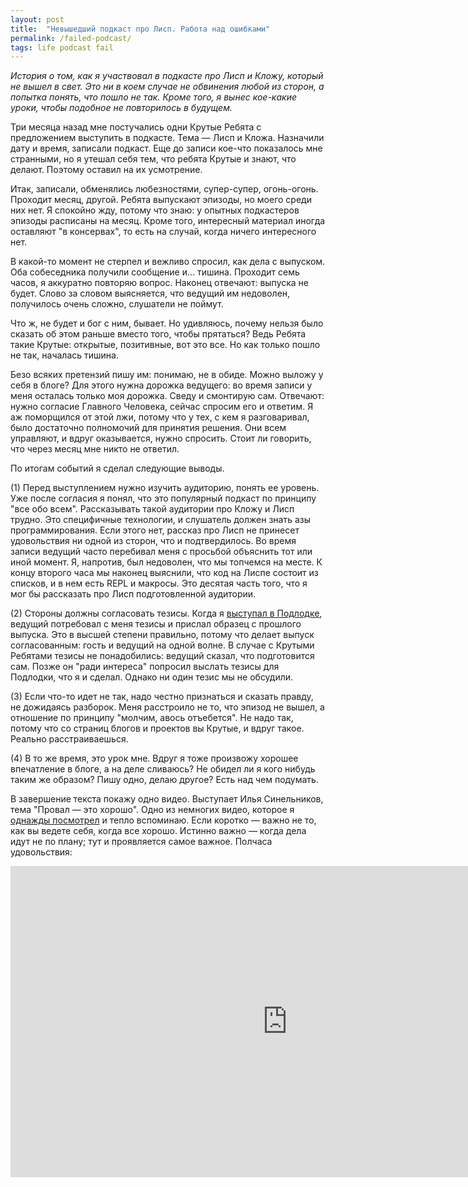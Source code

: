 ```yaml
---
layout: post
title:  "Невышедший подкаст про Лисп. Работа над ошибками"
permalink: /failed-podcast/
tags: life podcast fail
---
```


*История о том, как я участвовал в подкасте про Лисп и Кложу, который не вышел в свет. Это ни в коем случае не обвинения любой из сторон, а попытка понять, что пошло не так. Кроме того, я вынес кое-какие уроки, чтобы подобное не повторилось в будущем.*

Три месяца назад мне постучались одни Крутые Ребята с предложением выступить в подкасте. Тема — Лисп и Кложа. Назначили дату и время, записали подкаст. Еще до записи кое-что показалось мне странными, но я утешал себя тем, что ребята Крутые и знают, что делают. Поэтому оставил на их усмотрение.

Итак, записали, обменялись любезностями, супер-супер, огонь-огонь. Проходит месяц, другой. Ребята выпускают эпизоды, но моего среди них нет. Я спокойно жду, потому что знаю: у опытных подкастеров эпизоды расписаны на месяц. Кроме того, интересный материал иногда оставляют "в консервах", то есть на случай, когда ничего интересного нет.

В какой-то момент не стерпел и вежливо спросил, как дела с выпуском. Оба собеседника получили сообщение и... тишина. Проходит семь часов, я аккуратно повторяю вопрос. Наконец отвечают: выпуска не будет. Слово за словом выясняется, что ведущий им недоволен, получилось очень сложно, слушатели не поймут.

Что ж, не будет и бог с ним, бывает. Но удивляюсь, почему нельзя было сказать об этом раньше вместо того, чтобы прятаться? Ведь Ребята такие Крутые: открытые, позитивные, вот это все. Но как только пошло не так, началась тишина.

Безо всяких претензий пишу им: понимаю, не в обиде. Можно выложу у себя в блоге? Для этого нужна дорожка ведущего: во время записи у меня осталась только моя дорожка. Сведу и смонтирую сам. Отвечают: нужно согласие Главного Человека, сейчас спросим его и ответим. Я аж поморщился от этой лжи, потому что у тех, с кем я разговаривал, было достаточно полномочий для принятия решения. Они всем управляют, и вдруг оказывается, нужно спросить. Стоит ли говорить, что через месяц мне никто не ответил.

По итогам событий я сделал следующие выводы.

(1) Перед выступлением нужно изучить аудиторию, понять ее уровень. Уже после согласия я понял, что это популярный подкаст по принципу "все обо всем". Рассказывать такой аудитории про Кложу и Лисп трудно. Это специфичные технологии, и слушатель должен знать азы программирования. Если этого нет, рассказ про Лисп не принесет удовольствия ни одной из сторон, что и подтвердилось. Во время записи ведущий часто перебивал меня с просьбой объяснить тот или иной момент. Я, напротив, был недоволен, что мы топчемся на месте. К концу второго часа мы наконец выяснили, что код на Лиспе состоит из списков, и в нем есть REPL и макросы. Это десятая часть того, что я мог бы рассказать про Лисп подготовленной аудитории.

[podlodka]: /podlodka/

(2) Стороны должны согласовать тезисы. Когда я [выступал в Подлодке][podlodka], ведущий потребовал с меня тезисы и прислал образец с прошлого выпуска. Это в высшей степени правильно, потому что делает выпуск согласованным: гость и ведущий на одной волне. В случае с Крутыми Ребятами тезисы не понадобились: ведущий сказал, что подготовится сам. Позже он "ради интереса" попросил выслать тезисы для Подлодки, что я и сделал. Однако ни один тезис мы не обсудили.

(3) Если что-то идет не так, надо честно признаться и сказать правду, не дожидаясь разборок. Меня расстроило не то, что эпизод не вышел, а отношение по принципу "молчим, авось отъебется". Не надо так, потому что со страниц блогов и проектов вы Крутые, и вдруг такое. Реально расстраиваешься.

(4) В то же время, это урок мне. Вдруг я тоже произвожу хорошее впечатление в блоге, а на деле сливаюсь? Не обидел ли я кого нибудь таким же образом? Пишу одно, делаю другое? Есть над чем подумать.

[no-media]: /no-media/

В завершение текста покажу одно видео. Выступает Илья Синельников, тема "Провал — это хорошо". Одно из немногих видео, которое я [однажды посмотрел][no-media] и тепло вспоминаю. Если коротко — важно не то, как вы ведете себя, когда все хорошо. Истинно важно — когда дела идут не по плану; тут и проявляется самое важное. Полчаса удовольствия:

<iframe width="885" height="498" src="https://www.youtube.com/embed/PUG7wi4l9to" title="Илья Синельников. Провал — это хорошо" frameborder="0" allow="accelerometer; autoplay; clipboard-write; encrypted-media; gyroscope; picture-in-picture" allowfullscreen></iframe>

